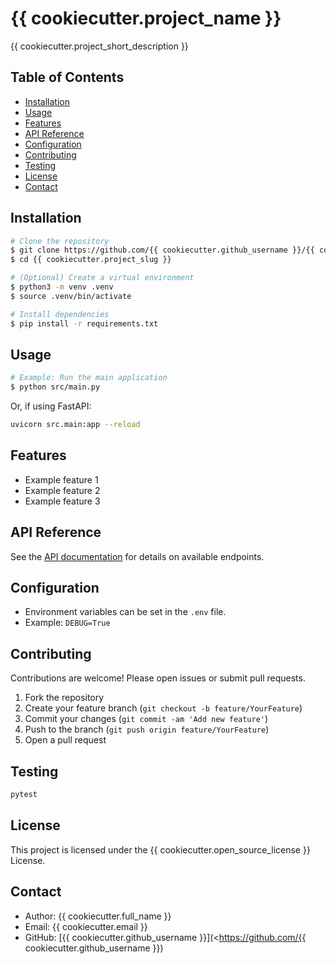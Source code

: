 # {{ cookiecutter.project_name }}

{{ cookiecutter.project_short_description }}

## Table of Contents

- [Installation](#installation)
- [Usage](#usage)
- [Features](#features)
- [API Reference](#api-reference)
- [Configuration](#configuration)
- [Contributing](#contributing)
- [Testing](#testing)
- [License](#license)
- [Contact](#contact)

## Installation

```bash
# Clone the repository
$ git clone https://github.com/{{ cookiecutter.github_username }}/{{ cookiecutter.project_slug }}.git
$ cd {{ cookiecutter.project_slug }}

# (Optional) Create a virtual environment
$ python3 -m venv .venv
$ source .venv/bin/activate

# Install dependencies
$ pip install -r requirements.txt
```

## Usage

```bash
# Example: Run the main application
$ python src/main.py
```

Or, if using FastAPI:

```bash
uvicorn src.main:app --reload
```

## Features

- Example feature 1
- Example feature 2
- Example feature 3

## API Reference

See the [API documentation](docs/api.md) for details on available endpoints.

## Configuration

- Environment variables can be set in the `.env` file.
- Example: `DEBUG=True`

## Contributing

Contributions are welcome! Please open issues or submit pull requests.

1. Fork the repository
2. Create your feature branch (`git checkout -b feature/YourFeature`)
3. Commit your changes (`git commit -am 'Add new feature'`)
4. Push to the branch (`git push origin feature/YourFeature`)
5. Open a pull request

## Testing

```bash
pytest
```

## License

This project is licensed under the {{ cookiecutter.open_source_license }} License.

## Contact

- Author: {{ cookiecutter.full_name }}
- Email: {{ cookiecutter.email }}
- GitHub: [{{ cookiecutter.github_username }}](<https://github.com/{{ cookiecutter.github_username }})
